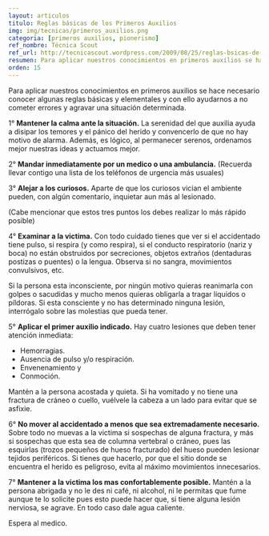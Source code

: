 ```yaml
---
layout: articulos
titulo: Reglas básicas de los Primeros Auxilios
img: img/tecnicas/primeros_auxilios.png
categoria: [primeros auxilios, pionerismo]
ref_nombre: Técnica Scout
ref_url: http://tecnicascout.wordpress.com/2009/08/25/reglas-bsicas-de-los-primeros-auxilios/
resumen: Para aplicar nuestros conocimientos en primeros auxilios se hace necesario conocer algunas reglas básicas y elementales y con ello ayudarnos a no cometer errores...
orden: 15
---
```

Para aplicar nuestros conocimientos en primeros auxilios se hace necesario conocer algunas reglas básicas y elementales y con ello ayudarnos a no cometer errores y agravar una situación determinada.

1° **Mantener la calma ante la situación.** La serenidad del que auxilia ayuda a disipar los temores y el pánico del herido y convencerlo de que no hay motivo de alarma. Además, es lógico, al permanecer serenos, ordenamos mejor nuestras ideas y actuamos mejor.

2° **Mandar inmediatamente por un medico o una ambulancia.** (Recuerda llevar contigo una lista de los teléfonos de urgencia más usuales)

3° **Alejar a los curiosos.** Aparte de que los curiosos vician el ambiente pueden, con algún comentario, inquietar aun más al lesionado.

(Cabe mencionar que estos tres puntos los debes realizar lo más rápido posible)

4° **Examinar a la victima.** Con todo cuidado tienes que ver si el accidentado tiene pulso, si respira (y como respira), si el conducto respiratorio (nariz y boca) no están obstruidos por secreciones, objetos extraños (dentaduras postizas o puentes) o la lengua. Observa si no sangra, movimientos convulsivos, etc.

Si la persona esta inconsciente, por ningún motivo quieras reanimarla con golpes o sacudidas y mucho menos quieras obligarla a tragar líquidos o píldoras. Si esta consciente y no has determinado ninguna lesión, interrógalo sobre las molestias que pueda tener.

5° **Aplicar el primer auxilio indicado.** Hay cuatro lesiones que deben tener atención inmediata:

- Hemorragias.
- Ausencia de pulso y/o respiración.
- Envenenamiento y
- Conmoción.

Mantén a la persona acostada y quieta. Si ha vomitado y no tiene una fractura de cráneo o cuello, vuélvele la cabeza a un lado para evitar que se asfixie.

6° **No mover al accidentado a menos que sea extremadamente necesario.** Sobre todo no muevas a la victima si sospechas de alguna fractura, y más si sospechas que esta sea de columna vertebral o cráneo, pues las esquirlas (trozos pequeños de hueso fracturado) del hueso pueden lesionar tejidos periféricos. Si tienes que hacerlo, por que el sitio donde se encuentra el herido es peligroso, evita al máximo movimientos innecesarios.

7° **Mantener a la victima los mas confortablemente posible.** Mantén a la persona abrigada y no le des ni café, ni alcohol, ni le permitas que fume aunque te lo solicite pues esto puede hacer que, si tiene alguna lesión nerviosa, se agrave. En todo caso dale agua caliente.

Espera al medico.
